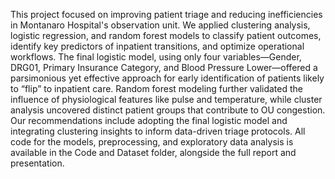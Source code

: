 This project focused on improving patient triage and reducing inefficiencies in Montanaro Hospital's observation unit. We applied clustering analysis, logistic regression, and random forest models to classify patient outcomes, identify key predictors of inpatient transitions, and optimize operational workflows. The final logistic model, using only four variables—Gender, DRG01, Primary Insurance Category, and Blood Pressure Lower—offered a parsimonious yet effective approach for early identification of patients likely to “flip” to inpatient care. Random forest modeling further validated the influence of physiological features like pulse and temperature, while cluster analysis uncovered distinct patient groups that contribute to OU congestion. Our recommendations include adopting the final logistic model and integrating clustering insights to inform data-driven triage protocols. All code for the models, preprocessing, and exploratory data analysis is available in the Code and Dataset folder, alongside the full report and presentation.
